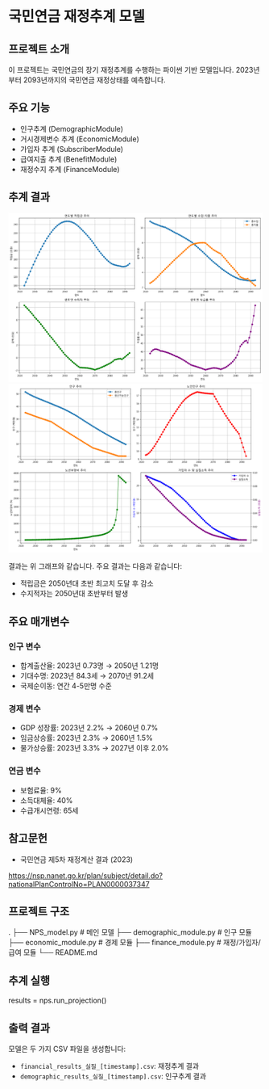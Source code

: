 # 국민연금 재정추계 모델

## 프로젝트 소개
이 프로젝트는 국민연금의 장기 재정추계를 수행하는 파이썬 기반 모델입니다. 2023년부터 2093년까지의 국민연금 재정상태를 예측합니다.

## 주요 기능
- 인구추계 (DemographicModule)
- 거시경제변수 추계 (EconomicModule)
- 가입자 추계 (SubscriberModule)
- 급여지출 추계 (BenefitModule)
- 재정수지 추계 (FinanceModule)


## 추계 결과
![재정추계 결과](./images/financial_projection_241745.png)
![인구추계 결과](./images/demographic_projection_241745.png)


 결과는 위 그래프와 같습니다. 주요 결과는 다음과 같습니다:
- 적립금은 2050년대 초반 최고치 도달 후 감소
- 수지적자는 2050년대 초반부터 발생



## 주요 매개변수
### 인구 변수
- 합계출산율: 2023년 0.73명 → 2050년 1.21명
- 기대수명: 2023년 84.3세 → 2070년 91.2세
- 국제순이동: 연간 4-5만명 수준

### 경제 변수
- GDP 성장률: 2023년 2.2% → 2060년 0.7%
- 임금상승률: 2023년 2.3% → 2060년 1.5%
- 물가상승률: 2023년 3.3% → 2027년 이후 2.0%

### 연금 변수
- 보험료율: 9%
- 소득대체율: 40%
- 수급개시연령: 65세

## 참고문헌
- 국민연금 제5차 재정계산 결과 (2023)

https://nsp.nanet.go.kr/plan/subject/detail.do?nationalPlanControlNo=PLAN0000037347


## 프로젝트 구조
.
├── NPS_model.py           # 메인 모델
├── demographic_module.py  # 인구 모듈
├── economic_module.py     # 경제 모듈
├── finance_module.py      # 재정/가입자/급여 모듈
└── README.md

## 추계 실행
results = nps.run_projection()


## 출력 결과
모델은 두 가지 CSV 파일을 생성합니다:
- `financial_results_실질_[timestamp].csv`: 재정추계 결과
- `demographic_results_실질_[timestamp].csv`: 인구추계 결과